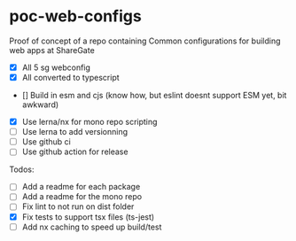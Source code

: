 # poc-web-configs
Proof of concept of a repo containing Common configurations for building web apps at ShareGate

- [X] All 5 sg webconfig
- [X] All converted to typescript
- [] Build in esm and cjs (know how, but eslint doesnt support ESM yet, bit awkward)
- [X] Use lerna/nx for mono repo scripting
- [ ] Use lerna to add versionning
- [ ] Use github ci
- [ ] Use github action for release

Todos: 
- [ ] Add a readme for each package
- [ ] Add a readme for the mono repo
- [ ] Fix lint to not run on dist folder
- [X] Fix tests to support tsx files (ts-jest)
- [ ] Add nx caching to speed up build/test
